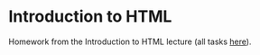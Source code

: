 <h1>Introduction to HTML</h1>

Homework from the Introduction to HTML lecture (all tasks <a href = "https://github.com/TelerikAcademy/HTML/tree/master/Topics/02.%20HTML-Fundamentals/homework">here</a>).
